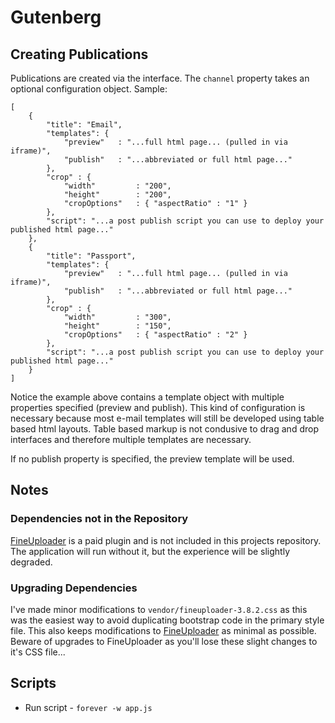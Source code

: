 # Gutenberg


## Creating Publications
Publications are created via the interface. The `channel` property takes an optional configuration object. Sample:

    [
        {
            "title": "Email",
            "templates": {
                "preview"   : "...full html page... (pulled in via iframe)",
                "publish"   : "...abbreviated or full html page..."
            },
            "crop" : {
                "width"         : "200",
                "height"        : "200",
                "cropOptions"   : { "aspectRatio" : "1" }
            },
            "script": "...a post publish script you can use to deploy your published html page..."
        },
        {
            "title": "Passport",
            "templates": {
                "preview"   : "...full html page... (pulled in via iframe)",
                "publish"   : "...abbreviated or full html page..."
            },
            "crop" : {
                "width"         : "300",
                "height"        : "150",
                "cropOptions"   : { "aspectRatio" : "2" }
            },
            "script": "...a post publish script you can use to deploy your published html page..."
        }
    ]

Notice the example above contains a template object with multiple properties specified (preview and publish). This kind of configuration is necessary because most e-mail templates will still be developed using table based html layouts. Table based markup is not condusive to drag and drop interfaces and therefore multiple templates are necessary.

If no publish property is specified, the preview template will be used.


## Notes

### Dependencies not in the Repository
[FineUploader](http://fineuploader.com/) is a paid plugin and is not included in this projects repository. The application will run without it, but the experience will be slightly degraded.

### Upgrading Dependencies
I've made minor modifications to `vendor/fineuploader-3.8.2.css` as this was the easiest way to avoid duplicating bootstrap code in the primary style file. This also keeps modifications to [FineUploader](http://fineuploader.com/) as minimal as possible. Beware of upgrades to FineUploader as you'll lose these slight changes to it's CSS file...


## Scripts
* Run script - `forever -w app.js`